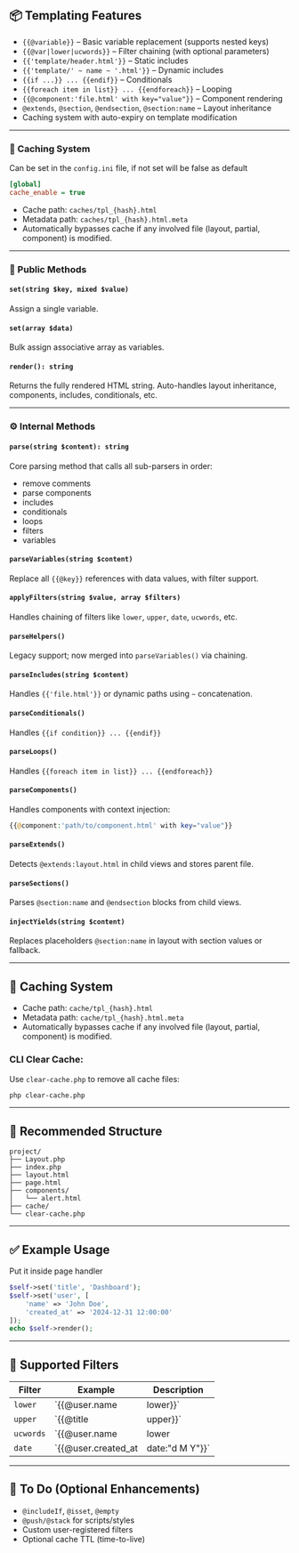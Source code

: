 ## 📦 Templating Features

- `{{@variable}}` – Basic variable replacement (supports nested keys)
- `{{@var|lower|ucwords}}` – Filter chaining (with optional parameters)
- `{{'template/header.html'}}` – Static includes
- `{{'template/' ~ name ~ '.html'}}` – Dynamic includes
- `{{if ...}} ... {{endif}}` – Conditionals
- `{{foreach item in list}} ... {{endforeach}}` – Looping
- `{{@component:'file.html' with key="value"}}` – Component rendering
- `@extends`, `@section`, `@endsection`, `@section:name` – Layout inheritance
- Caching system with auto-expiry on template modification

---

### 💾 Caching System
Can be set in the `config.ini` file, if not set will be false as default
```ini
[global]
cache_enable = true
```
- Cache path: `caches/tpl_{hash}.html`
- Metadata path: `caches/tpl_{hash}.html.meta`
- Automatically bypasses cache if any involved file (layout, partial, component) is modified.

---

### 📌 Public Methods

#### `set(string $key, mixed $value)`
Assign a single variable.

#### `set(array $data)`
Bulk assign associative array as variables.

#### `render(): string`
Returns the fully rendered HTML string. Auto-handles layout inheritance, components, includes, conditionals, etc.

---

### ⚙️ Internal Methods

#### `parse(string $content): string`
Core parsing method that calls all sub-parsers in order:
- remove comments
- parse components
- includes
- conditionals
- loops
- filters
- variables

#### `parseVariables(string $content)`
Replace all `{{@key}}` references with data values, with filter support.

#### `applyFilters(string $value, array $filters)`
Handles chaining of filters like `lower`, `upper`, `date`, `ucwords`, etc.

#### `parseHelpers()`
Legacy support; now merged into `parseVariables()` via chaining.

#### `parseIncludes(string $content)`
Handles `{{'file.html'}}` or dynamic paths using `~` concatenation.

#### `parseConditionals()`
Handles `{{if condition}} ... {{endif}}`

#### `parseLoops()`
Handles `{{foreach item in list}} ... {{endforeach}}`

#### `parseComponents()`
Handles components with context injection:
```php
{{@component:'path/to/component.html' with key="value"}}
```

#### `parseExtends()`
Detects `@extends:layout.html` in child views and stores parent file.

#### `parseSections()`
Parses `@section:name` and `@endsection` blocks from child views.

#### `injectYields(string $content)`
Replaces placeholders `@section:name` in layout with section values or fallback.

---

## 💾 Caching System

- Cache path: `cache/tpl_{hash}.html`
- Metadata path: `cache/tpl_{hash}.html.meta`
- Automatically bypasses cache if any involved file (layout, partial, component) is modified.

### CLI Clear Cache:
Use `clear-cache.php` to remove all cache files:
```bash
php clear-cache.php
```

---

## 📂 Recommended Structure
```
project/
├── Layout.php
├── index.php
├── layout.html
├── page.html
├── components/
│   └── alert.html
├── cache/
└── clear-cache.php
```

---

## ✅ Example Usage
Put it inside page handler
```php
$self->set('title', 'Dashboard');
$self->set('user', [
    'name' => 'John Doe',
    'created_at' => '2024-12-31 12:00:00'
]);
echo $self->render();
```

---

## 🧩 Supported Filters
| Filter     | Example                            | Description                  |
|------------|-------------------------------------|------------------------------|
| `lower`    | `{{@user.name|lower}}`             | Lowercase                   |
| `upper`    | `{{@title|upper}}`                 | Uppercase                   |
| `ucwords`  | `{{@user.name|lower|ucwords}}`     | Capitalize Words            |
| `date`     | `{{@user.created_at|date:"d M Y"}}` | Format date string          |

---

## 📌 To Do (Optional Enhancements)
- `@includeIf`, `@isset`, `@empty`
- `@push/@stack` for scripts/styles
- Custom user-registered filters
- Optional cache TTL (time-to-live)

